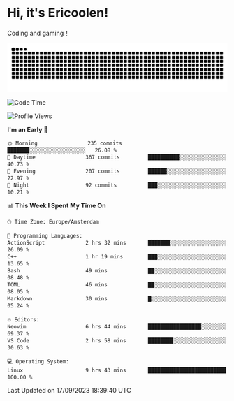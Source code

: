 # Hi, it's Ericoolen!
Coding and gaming！

<picture>
  <source media="(prefers-color-scheme: dark)" srcset="https://raw.githubusercontent.com/Eric-Song-Nop/Eric-Song-Nop/output/github-contribution-grid-snake-dark.svg">
  <source media="(prefers-color-scheme: light)" srcset="https://raw.githubusercontent.com/Eric-Song-Nop/Eric-Song-Nop/output/github-contribution-grid-snake.svg">
  <img alt="github contribution grid snake animation" src="https://raw.githubusercontent.com/Eric-Song-Nop/Eric-Song-Nop/output/github-contribution-grid-snake.svg">
</picture>

<!--START_SECTION:waka-->
![Code Time](http://img.shields.io/badge/Code%20Time-994%20hrs%2035%20mins-blue)

![Profile Views](http://img.shields.io/badge/Profile%20Views-0-blue)

**I'm an Early 🐤** 

```text
🌞 Morning                235 commits         ███████░░░░░░░░░░░░░░░░░░   26.08 % 
🌆 Daytime                367 commits         ██████████░░░░░░░░░░░░░░░   40.73 % 
🌃 Evening                207 commits         ██████░░░░░░░░░░░░░░░░░░░   22.97 % 
🌙 Night                  92 commits          ███░░░░░░░░░░░░░░░░░░░░░░   10.21 % 
```


📊 **This Week I Spent My Time On** 

```text
🕑︎ Time Zone: Europe/Amsterdam

💬 Programming Languages: 
ActionScript             2 hrs 32 mins       ███████░░░░░░░░░░░░░░░░░░   26.09 % 
C++                      1 hr 19 mins        ███░░░░░░░░░░░░░░░░░░░░░░   13.65 % 
Bash                     49 mins             ██░░░░░░░░░░░░░░░░░░░░░░░   08.48 % 
TOML                     46 mins             ██░░░░░░░░░░░░░░░░░░░░░░░   08.05 % 
Markdown                 30 mins             █░░░░░░░░░░░░░░░░░░░░░░░░   05.24 % 

🔥 Editors: 
Neovim                   6 hrs 44 mins       █████████████████░░░░░░░░   69.37 % 
VS Code                  2 hrs 58 mins       ████████░░░░░░░░░░░░░░░░░   30.63 % 

💻 Operating System: 
Linux                    9 hrs 43 mins       █████████████████████████   100.00 % 
```


 Last Updated on 17/09/2023 18:39:40 UTC
<!--END_SECTION:waka-->
